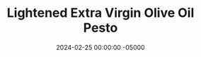 ---
layout: post
title:  "Lightened Extra Virgin Olive Oil Pesto"
date:   2024-02-25 00:00:00 -05000
categories: 
- Recipes
- Sauces, etc.
permalink: /recipes/evoo-pesto
image: /assets/Food/Spreads, Sauces, Toppings/EVOO Pesto/evoo-cover.jpg
ing: evoo-ing
facts: evoo-facts
Prep: 10
Rest: 
Cook: 
Source1: https://sweetsavoryandsteph.com/skinny-pesto-sauce/
Source2: 
Description: If you're after more of a traditional pesto but still want to cut back on a bit of oil, then this pesto recipe is for you. Yes, extra virgin olive oil is a very healthy fat you should be consuming, but too much excess can lead to problems. This recipe cuts down on a bit of the oil while still preserving all the taste of the classic. Each serving is about 45g, or 3 tbsp
Instructions: 
- Add the almonds to a pan over medium heat. Toast the nuts for 2-3 minutes or until lightly fragrant and softened<br><br>

- Add the nuts and the rest of the ingredients to the food processor. Blend until smooth and combined. Thin out with more water if needed, and season with salt to taste
---